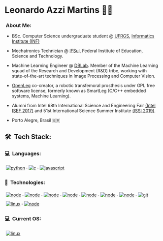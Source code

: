 
<h1 align="left">Leonardo Azzi Martins 🐧🦿</h1>

### &nbsp;About Me:

- <p align="left">BSc. Computer Science undergraduate student @ <a href="https://ufrgs.br">UFRGS</a>, <a href="https://inf.ufrgs.br">Informatics Institute (INF)</a></p> 
- <p align="left">Mechatronics Technician @ <a href="https://ifsul.edu.br/">IFSul</a>, Federal Institute of Education, Science and Technology. </p> 
- <p align="left">Machine Learning Engineer @ <a href="https://db.tec.br/dblab/">DBLab</a>. Member of the  Machine Learning squad of the Research and Development (R&D) tribe, working with state-of-the-art techniques in Image Processing and Computer Vision.</p> 
- <p align="left"> <a href="https://github.com/ProtesesParaTodos/OpenLeg">OpenLeg</a> co-creator, a robotic transfemoral prosthesis under GPL free software license, formerly known as SmartLeg (C/C++ embedded systems, Machine Learning).</p>
- <p align="left"> Alumni from Intel 68th International Science and Engineering Fair <a href="https://www.societyforscience.org/isef/intel-isef-2017/">(Intel ISEF 2017)</a> and 51st International Science Summer Institute <a href="http://amigosdoweizmann.org.br/stage/escola-de-verao-2019/">(ISSI 2019)</a>.</p>
- <p align="left">Porto Alegre, Brasil 🇧🇷</p> 

## 🛠 &nbsp;Tech Stack:
### 💻 &nbsp;Languages:

<p align="left"></p> 

<div alight="left">
  <a href=https://www.linkedin.com/in/leonardoazzi//>
    <img src="https://img.shields.io/badge/Python-14354C?style=for-the-badge&logo=python&logoColor=white" alt="python" style="vertical-align:top; margin:6px 4px">
  </a>
  <a href=https://www.linkedin.com/in/leonardoazzi//>
    <img src="https://img.shields.io/badge/C-00599C?style=for-the-badge&logo=c&logoColor=white" alt="c" style="vertical-align:top; margin:6px 4px">
  </a>
    <a href=https://www.linkedin.com/in/leonardoazzi//>
    <img src="https://img.shields.io/badge/JavaScript-323330?style=for-the-badge&logo=javascript&logoColor=F7DF1E" alt="javascript" style="vertical-align:top; margin:6px 4px">
  </a>
 </div>
 
### 🚀 &nbsp;Technologies:
 
<div alight="left">
  </a>
    <a href=https://www.linkedin.com/in/leonardoazzi//>
    <img src="https://img.shields.io/badge/Keras-%23D00000.svg?style=for-the-badge&logo=Keras&logoColor=white" alt="node" style="vertical-align:top; margin:6px 4px">
    </a>
  </a>
  
  </a>
    <a href=https://www.linkedin.com/in/leonardoazzi//>
    <img src="https://img.shields.io/badge/numpy-%23013243.svg?style=for-the-badge&logo=numpy&logoColor=white" alt="node" style="vertical-align:top; margin:6px 4px">
    </a>
  </a>
  </a>
    <a href=https://www.linkedin.com/in/leonardoazzi//>
    <img src="https://img.shields.io/badge/PyTorch-%23EE4C2C.svg?style=for-the-badge&logo=PyTorch&logoColor=white" alt="node" style="vertical-align:top; margin:6px 4px">
    </a>
  </a>
  </a>
    <a href=https://www.linkedin.com/in/leonardoazzi//>
    <img src="https://img.shields.io/badge/TensorFlow-%23FF6F00.svg?style=for-the-badge&logo=TensorFlow&logoColor=white" alt="node" style="vertical-align:top; margin:6px 4px">
    </a>
  </a>
  </a>
  </a>
    <a href=https://www.linkedin.com/in/leonardoazzi//>
    <img src="https://img.shields.io/badge/jupyter-%23FA0F00.svg?style=for-the-badge&logo=jupyter&logoColor=white" alt="node" style="vertical-align:top; margin:6px 4px">
    </a>
  </a>
    <a href=https://www.linkedin.com/in/leonardoazzi//>
    <img src="https://img.shields.io/badge/opencv-%23white.svg?style=for-the-badge&logo=opencv&logoColor=white" alt="node" style="vertical-align:top; margin:6px 4px">
    </a>
    </a>
    <a href=https://www.linkedin.com/in/leonardoazzi/>
    <img src="https://img.shields.io/badge/Node.js-43853D?style=for-the-badge&logo=node.js&logoColor=white" alt="node" style="vertical-align:top; margin:6px 4px">
  </a>
    </a>
      </a>
    <a href=https://www.linkedin.com/in/leonardoazzi//>
    <img src="https://img.shields.io/badge/Git-E34F26?style=for-the-badge&logo=git&logoColor=white" alt="git" style="vertical-align:top; margin:6px 4px">
  </a>
      </a>
    <a href=https://www.linkedin.com/in/leonardoazzi//>
    <img src="https://img.shields.io/badge/Linux-E34F26?style=for-the-badge&logo=linux&logoColor=black" alt="linux" style="vertical-align:top; margin:6px 4px">
  </a>
    </a>
    <a href=https://www.linkedin.com/in/leonardoazzi//>
    <img src="https://img.shields.io/badge/-Arduino-00979D?style=for-the-badge&logo=Arduino&logoColor=white" alt="node" style="vertical-align:top; margin:6px 4px">
    </a>

### 💻 &nbsp;Current OS: 
  </a>
    <a href=https://www.linkedin.com/in/leonardoazzi//>
    <img src="https://img.shields.io/badge/Pop!_OS-48B9C7?style=for-the-badge&logo=Pop!_OS&logoColor=white" alt="linux" style="vertical-align:top; margin:6px 4px">
  </a>
   
</div>
